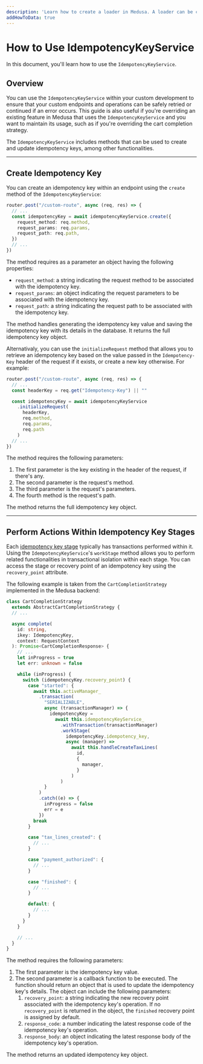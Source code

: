 ```yaml
---
description: 'Learn how to create a loader in Medusa. A loader can be created in the Medusa backend codebase, in a plugin, or in a module.'
addHowToData: true
---
```


# How to Use IdempotencyKeyService

In this document, you'll learn how to use the `IdempotencyKeyService`.

## Overview

You can use the `IdempotencyKeyService` within your custom development to ensure that your custom endpoints and operations can be safely retried or continued if an error occurs. This guide is also useful if you're overriding an existing feature in Medusa that uses the `IdempotencyKeyService` and you want to maintain its usage, such as if you're overriding the cart completion strategy.

The `IdempotencyKeyService` includes methods that can be used to create and update idempotency keys, among other functionalities.

---

## Create Idempotency Key

You can create an idempotency key within an endpoint using the `create` method of the `IdempotencyKeyService`:

```ts
router.post("/custom-route", async (req, res) => {
  // ...
  const idempotencyKey = await idempotencyKeyService.create({
    request_method: req.method,
    request_params: req.params,
    request_path: req.path,
  })
  // ...
})
```

The method requires as a parameter an object having the following properties:

- `request_method`: a string indicating the request method to be associated with the idempotency key.
- `request_params`: an object indicating the request parameters to be associated with the idempotency key.
- `request_path`: a string indicating the request path to be associated with the idempotency key.

The method handles generating the idempotency key value and saving the idempotency key with its details in the database. It returns the full idempotency key object.

Alternativaly, you can use the `initializeRequest` method that allows you to retrieve an idempotency key based on the value passed in the `Idempotency-Key` header of the request if it exists, or create a new key otherwise. For example:

```ts
router.post("/custom-route", async (req, res) => {
  // ...
  const headerKey = req.get("Idempotency-Key") || ""

  const idempotencyKey = await idempotencyKeyService
    .initializeRequest(
      headerKey,
      req.method,
      req.params,
      req.path
    )
  // ...
})
```

The method requires the following parameters:

1. The first parameter is the key existing in the header of the request, if there's any.
2. The second parameter is the request's method.
3. The third parameter is the request's parameters.
4. The fourth method is the request's path.

The method returns the full idempotency key object.

---

## Perform Actions Within Idempotency Key Stages

Each [idempotency key stage](./overview.mdx#idempotency-key-stages) typically has transactions performed within it. Using the `IdempotencyKeyService`'s `workStage` method allows you to perform related functionalities in transactional isolation within each stage. You can access the stage or recovery point of an idempotency key using the `recovery_point` attribute.

The following example is taken from the `CartCompletionStrategy` implemented in the Medusa backend:

<!-- eslint-disable no-fallthrough -->

```ts
class CartCompletionStrategy
  extends AbstractCartCompletionStrategy {
  // ...

  async complete(
    id: string,
    ikey: IdempotencyKey,
    context: RequestContext
  ): Promise<CartCompletionResponse> {
    // ...
    let inProgress = true
    let err: unknown = false

    while (inProgress) {
      switch (idempotencyKey.recovery_point) {
        case "started": {
          await this.activeManager_
            .transaction(
              "SERIALIZABLE", 
              async (transactionManager) => {
                idempotencyKey = 
                  await this.idempotencyKeyService_
                    .withTransaction(transactionManager)
                    .workStage(
                      idempotencyKey.idempotency_key,
                      async (manager) =>
                        await this.handleCreateTaxLines(
                          id, 
                          {
                            manager,
                          }
                        )
                    )
              }
            )
            .catch((e) => {
              inProgress = false
              err = e
            })
          break
        }

        case "tax_lines_created": {
          // ...
        }

        case "payment_authorized": {
          // ...
        }

        case "finished": {
          // ...
        }

        default: {
          // ...
        }
      }
    }

    // ...
  }
}
```

The method requires the following parameters:

1. The first parameter is the idempotency key value.
2. The second parameter is a callback function to be executed. The function should return an object that is used to update the idempotency key's details. The object can include the following parameters:
   1. `recovery_point`: a string indicating the new recovery point associated with the idempotency key's operation. If no `recovery_point` is returned in the object, the `finished` recovery point is assigned by default.
   2. `response_code`: a number indicating the latest response code of the idempotency key's operation.
   3. `response_body`: an object indicating the latest response body of the idempotency key's operation.

The method returns an updated idempotency key object.
